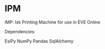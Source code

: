 # IPM

IMP: Isk Printing Machine for use in EVE Online

Dependencies:

EsiPy
NumPy
Pandas
SqlAlchemy
